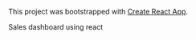 This project was bootstrapped with [Create React App](https://github.com/facebook/create-react-app).

Sales dashboard using react
